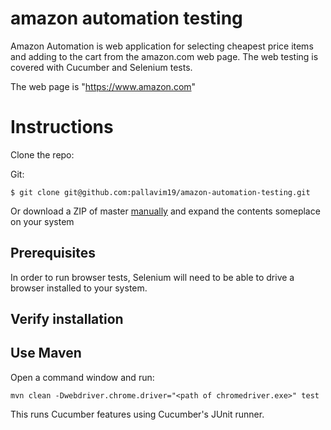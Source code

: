 # amazon automation testing

Amazon Automation is web application for selecting cheapest price items and adding to the cart from the amazon.com web page.
The web testing is covered with Cucumber and Selenium tests.

The web page is "https://www.amazon.com"

# Instructions

Clone the repo:

Git:
```
$ git clone git@github.com:pallavim19/amazon-automation-testing.git
```

Or download a ZIP of master [manually](https://github.com/pallavim19/amazon-automation-testing.git) and expand the contents someplace on your system

## Prerequisites

In order to run browser tests, Selenium will need to be able to drive a browser
installed to your system.

## Verify installation

## Use Maven

Open a command window and run:

    mvn clean -Dwebdriver.chrome.driver="<path of chromedriver.exe>" test

This runs Cucumber features using Cucumber's JUnit runner. 

